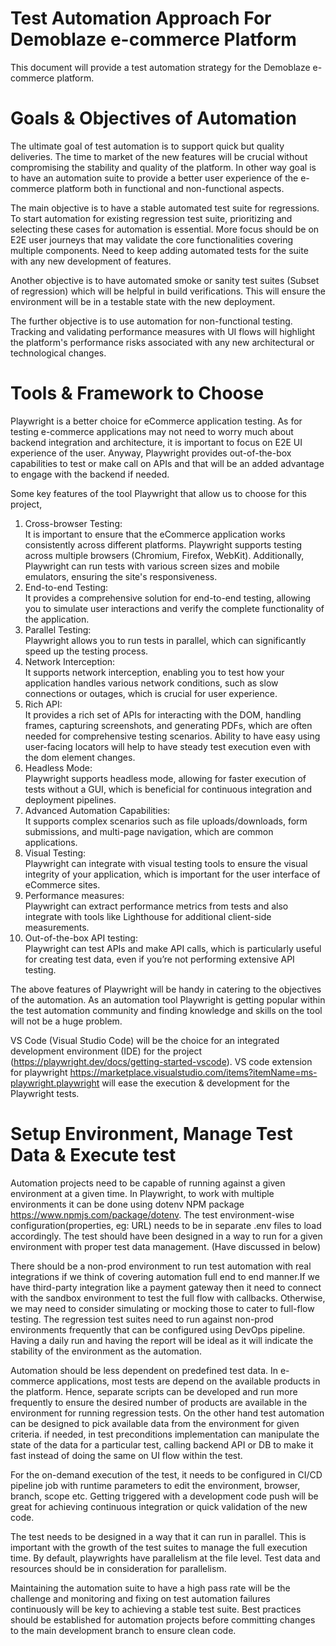 # Test Automation Approach For Demoblaze e-commerce Platform

This document will provide a test automation strategy for the Demoblaze e-commerce platform.


# Goals & Objectives of Automation

The ultimate goal of test automation is to support quick but quality deliveries. The time to market of the new features will be crucial without compromising the stability and quality of the platform. In other way goal is to have an automation suite to provide a better user experience of the e-commerce platform both in functional and non-functional aspects. 

The main objective is to have a stable automated test suite for regressions. To start automation for existing regression test suite, prioritizing and selecting these cases for automation is essential. More focus should be on E2E user journeys that may validate the core functionalities covering multiple components. Need to keep adding automated tests for the suite with any new development of features.

Another objective is to have automated smoke or sanity test suites (Subset of regression) which will be helpful in build verifications. This will ensure the environment will be in a testable state with the new deployment.

The further objective is to use automation for non-functional testing. Tracking and validating performance measures with UI flows will highlight the platform's performance risks associated with any new architectural or technological changes.


# Tools & Framework to Choose

Playwright is a better choice for eCommerce application testing. As for testing e-commerce applications may not need to worry much about backend integration and architecture, it is important to focus on E2E UI experience of the user. Anyway, Playwright provides out-of-the-box capabilities to test or make call on APIs and that will be an added advantage to engage with the backend if needed.

Some key features of the tool Playwright that allow us to choose for this project, 

1. Cross-browser Testing: <br> It is important to ensure that the eCommerce application works consistently across different platforms. Playwright supports testing across multiple browsers (Chromium, Firefox, WebKit). Additionally, Playwright can run tests with various screen sizes and mobile emulators, ensuring the site's responsiveness.
2. End-to-end Testing: <br> It provides a comprehensive solution for end-to-end testing, allowing you to simulate user interactions and verify the complete functionality of the application.
3. Parallel Testing: <br> Playwright allows you to run tests in parallel, which can significantly speed up the testing process.
4. Network Interception: <br> It supports network interception, enabling you to test how your application handles various network conditions, such as slow connections or outages, which is crucial for user experience. 
5. Rich API: <br> It provides a rich set of APIs for interacting with the DOM, handling frames, capturing screenshots, and generating PDFs, which are often needed for comprehensive testing scenarios. Ability to have easy using user-facing locators will help to have steady test execution even with the dom element changes.
6. Headless Mode: <br> Playwright supports headless mode, allowing for faster execution of tests without a GUI, which is beneficial for continuous integration and deployment pipelines.
7. Advanced Automation Capabilities: <br> It supports complex scenarios such as file uploads/downloads, form submissions, and multi-page navigation, which are common applications.
8. Visual Testing: <br> Playwright can integrate with visual testing tools to ensure the visual integrity of your application, which is important for the user interface of eCommerce sites.
9. Performance measures: <br> Playwright can extract performance metrics from tests and also integrate with tools like Lighthouse for additional client-side measurements.
10. Out-of-the-box API testing: <br> Playwright can test APIs and make API calls, which is particularly useful for creating test data, even if you’re not performing extensive API testing.

The above features of Playwright will be handy in catering to the objectives of the automation. As an automation tool Playwright is getting popular within the test automation community and finding knowledge and skills on the tool will not be a huge problem.

VS Code (Visual Studio Code) will be the choice for an integrated development environment (IDE) for the project (https://playwright.dev/docs/getting-started-vscode). VS code extension for playwright https://marketplace.visualstudio.com/items?itemName=ms-playwright.playwright  will ease the execution & development for the Playwright tests. 




# Setup Environment, Manage Test Data & Execute test

Automation projects need to be capable of running against a given environment at a given time. In Playwright, to work with multiple environments it can be done using dotenv NPM package https://www.npmjs.com/package/dotenv. The test environment-wise configuration(properties, eg: URL) needs to be in separate .env files to load accordingly. The test should have been designed in a way to run for a given environment with proper test data management. (Have discussed in below)

There should be a non-prod environment to run test automation with real integrations if we think of covering automation full end to end manner.If we have third-party integration like a payment gateway then it need to connect with the sandbox environment to test the full flow with callbacks. Otherwise, we may need to consider simulating or mocking those to cater to full-flow testing. The regression test suites need to run against non-prod environments frequently that can be configured using DevOps pipeline. Having a daily run and having the report will be ideal as it will indicate the stability of the environment as the automation.

Automation should be less dependent on predefined test data. In e-commerce applications, most tests are depend on the available products in the platform. Hence, separate scripts can be developed and run more frequently to ensure the desired number of products are available in the environment for running regression tests. On the other hand test automation can be designed to pick available data from the environment for given criteria. if needed, in test preconditions implementation can manipulate the state of the data for a particular test, calling backend API or DB to make it fast instead of doing the same on UI flow within the test.

For the on-demand execution of the test, it needs to be configured in CI/CD pipeline job with runtime parameters to edit the environment, browser, branch, scope etc. Getting triggered with a development code push will be great for achieving continuous integration or quick validation of the new code.

The test needs to be designed in a way that it can run in parallel. This is important with the growth of the test suites to manage the full execution time. By default, playwrights have parallelism at the file level. Test data and resources should be in consideration for parallelism. 

Maintaining the automation suite to have a high pass rate will be the challenge and monitoring and fixing on test automation failures continuously will be key to achieving a stable test suite. Best practices should be established for automation projects before committing changes to the main development branch to ensure clean code.


